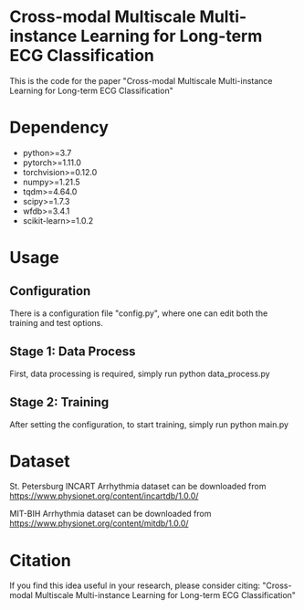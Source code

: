 # Cross-modal Multiscale Multi-instance Learning for Long-term ECG Classification
 This is the code for the paper "Cross-modal Multiscale Multi-instance Learning for Long-term ECG Classification"
 
# Dependency
- python>=3.7
- pytorch>=1.11.0
- torchvision>=0.12.0
- numpy>=1.21.5
- tqdm>=4.64.0
- scipy>=1.7.3
- wfdb>=3.4.1
- scikit-learn>=1.0.2
 
# Usage
## Configuration
There is a configuration file "config.py", where one can edit both the training and test options.
 
## Stage 1: Data Process
First, data processing is required, simply run
python data_process.py

## Stage 2: Training
 After setting the configuration, to start training, simply run
 python main.py
 
# Dataset
St. Petersburg INCART Arrhythmia dataset can be downloaded from https://www.physionet.org/content/incartdb/1.0.0/

MIT-BIH Arrhythmia dataset can be downloaded from
https://www.physionet.org/content/mitdb/1.0.0/

# Citation
If you find this idea useful in your research, please consider citing: "Cross-modal Multiscale Multi-instance Learning for Long-term ECG Classification"
